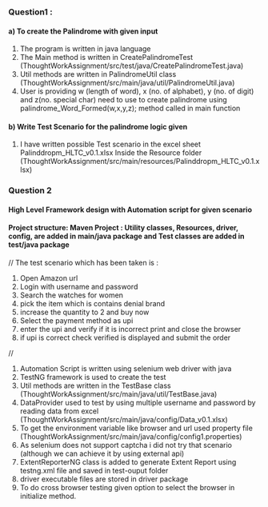 ### Question1 :

#### a) To create the Palindrome with given input

1) The program is written in java language
2) The Main method is written in CreatePalindromeTest (ThoughtWorkAssignment/src/test/java/CreatePalindromeTest.java)
3) Util methods are written in PalindromeUtil class (ThoughtWorkAssignment/src/main/java/util/PalindromeUtil.java)
4) User is providing w (length of word), x (no. of alphabet), y (no. of digit) and z(no. special char) need to use to
   create palindrome using palindrome_Word_Formed(w,x,y,z); method called in main function

#### b) Write Test Scenario for the palindrome logic given

1) I have written possible Test scenario in the excel sheet Palinddropm_HLTC_v0.1.xlsx
   Inside the Resource folder (ThoughtWorkAssignment/src/main/resources/Palinddropm_HLTC_v0.1.xlsx)


### Question 2

#### High Level Framework design with Automation script for given scenario

#### Project structure: Maven Project : Utility classes, Resources, driver, config, are added in main/java package and Test classes are added in test/java package

// The test scenario which has been taken is :

1) Open Amazon url
2) Login with username and password
3) Search the watches for women
4) pick the item which is contains denial brand
5) increase the quantity to 2 and buy now
6) Select the payment method as upi
7) enter the upi and verify if it is incorrect print and close the browser
8) if upi is correct check verified is displayed and submit the order

//

1) Automation Script is written using selenium web driver with java
2) TestNG framework is used to create the test
3) Util methods are written in the TestBase class (ThoughtWorkAssignment/src/main/java/util/TestBase.java)
4) DataProvider used to test by using multiple username and password by reading data from excel (ThoughtWorkAssignment/src/main/java/config/Data_v0.1.xlsx)
5) To get the environment variable like browser and url used property file  (ThoughtWorkAssignment/src/main/java/config/config1.properties)
6) As selenium does not support captcha i did not try that scenario (although we can achieve it by using external api)
7) ExtentReporterNG class is added to generate Extent Report using testng.xml file and saved in test-ouput folder
8) driver executable files are stored in driver package
9) To do cross browser testing given option to select the browser in initialize method.
